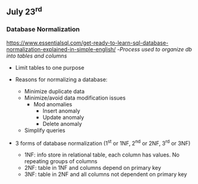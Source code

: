 ## July 23<sup>rd</sup>

### Database Normalization

https://www.essentialsql.com/get-ready-to-learn-sql-database-normalization-explained-in-simple-english/
-*Process used to organize db into tables and columns*
- Limit tables to one purpose
- Reasons for normalizing a database:
  - Minimize duplicate data
  - Minimize/avoid data modification issues
    - Mod anomalies
      - Insert anomaly
      - Update anomaly
      - Delete anomaly
  - Simplify queries

- 3 forms of database normalization (1<sup>st</sup> or 1NF, 2<sup>nd</sup> or 2NF, 3<sup>rd</sup> or 3NF)
  - 1NF: info store in relational table, each column has values. No repeating groups of columns
  - 2NF: table in 1NF and columns depend on primary key
  - 3NF: table in 2NF and all columns not dependent on primary key